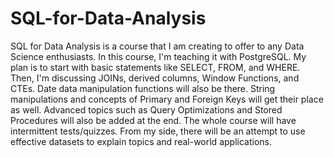 # SQL-for-Data-Analysis
SQL for Data Analysis is a course that I am creating to offer to any Data Science enthusiasts. In this course, I'm teaching it with PostgreSQL. My plan is to start with basic statements like SELECT, FROM, and WHERE. Then, I'm discussing JOINs, derived columns, Window Functions, and CTEs. Date data manipulation functions will also be there. String manipulations and concepts of Primary and Foreign Keys will get their place as well. Advanced topics such as Query Optimizations and Stored Procedures will also be added at the end. The whole course will have intermittent tests/quizzes. From my side, there will be an attempt to use effective datasets to explain topics and real-world applications.
